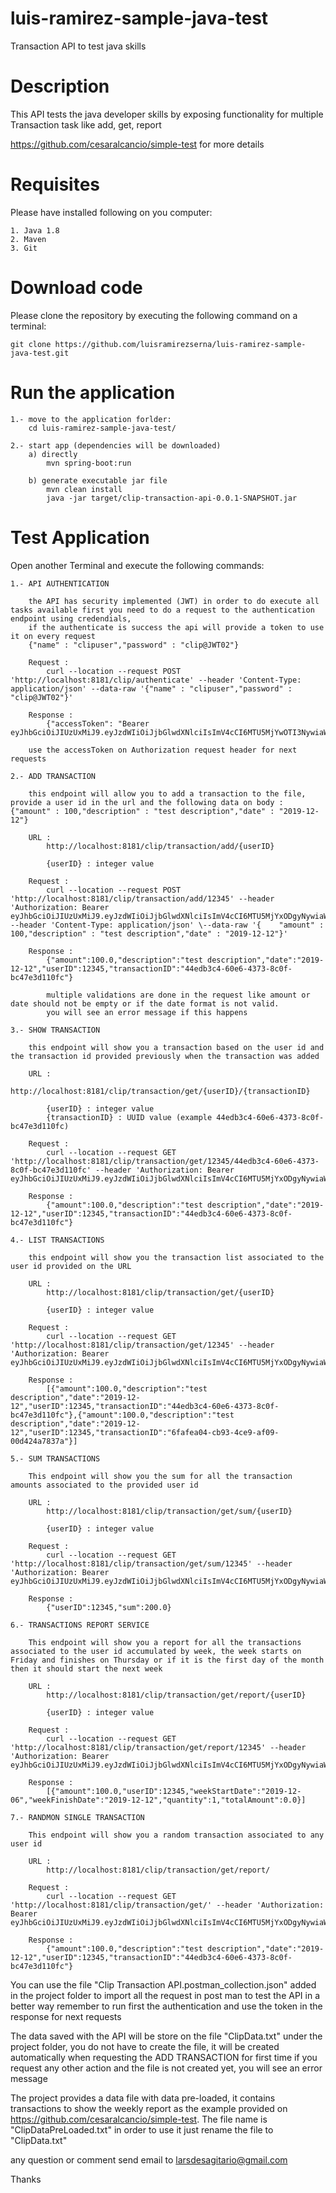 # luis-ramirez-sample-java-test
Transaction API to test java skills

# Description
This API tests the java developer skills by exposing functionality for multiple Transaction task like add, get, report 

https://github.com/cesaralcancio/simple-test for more details  


# Requisites 
Please have installed following on you computer:

    1. Java 1.8
    2. Maven
    3. Git
        
# Download code
Please clone the repository by executing the following command on a terminal:

    git clone https://github.com/luisramirezserna/luis-ramirez-sample-java-test.git
    
# Run the application
	1.- move to the application forlder:
    	cd luis-ramirez-sample-java-test/
    
    2.- start app (dependencies will be downloaded)
    	a) directly 
    		mvn spring-boot:run
    	
    	b) generate executable jar file
    		mvn clean install
    		java -jar target/clip-transaction-api-0.0.1-SNAPSHOT.jar
    	 
# Test Application
Open another Terminal and execute the following commands:

	1.- API AUTHENTICATION
			
		the API has security implemented (JWT) in order to do execute all tasks available first you need to do a request to the authentication endpoint using credendials,
		if the authenticate is success the api will provide a token to use it on every request			
		{"name" : "clipuser","password" : "clip@JWT02"}
		
		Request : 
			curl --location --request POST 'http://localhost:8181/clip/authenticate' --header 'Content-Type: application/json' --data-raw '{"name" : "clipuser","password" : "clip@JWT02"}'
		
		Response : 	
			{"accessToken": "Bearer eyJhbGciOiJIUzUxMiJ9.eyJzdWIiOiJjbGlwdXNlciIsImV4cCI6MTU5MjYwOTI3NywiaWF0IjoxNTkyNTkxMjc3fQ.dPT1NUeUUwRf563jhlLR2Tzl2BCMlXa6aMuXag_ZIdjEQtvfS5ln2K3aWdDiNagKm6BriBNMOiCp7ki_Bb1L0Q"}
		
		use the accessToken on Authorization request header for next requests

    2.- ADD TRANSACTION 
    
    	this endpoint will allow you to add a transaction to the file, provide a user id in the url and the following data on body : {"amount" : 100,"description" : "test description","date" : "2019-12-12"}
    	
    	URL :
    		http://localhost:8181/clip/transaction/add/{userID}
    		
    		{userID} : integer value			
    				
		Request : 
			curl --location --request POST 'http://localhost:8181/clip/transaction/add/12345' --header 'Authorization: Bearer eyJhbGciOiJIUzUxMiJ9.eyJzdWIiOiJjbGlwdXNlciIsImV4cCI6MTU5MjYxODgyNywiaWF0IjoxNTkyNjAwODI3fQ.sSte3vG560eJY4rb0nP4xEwr18C_XSIw1oiSBizrbiuzlRG6Jk9M0krA_D4_y0SnptLBCGn3m6hbYqqrSgc7QA' --header 'Content-Type: application/json' \--data-raw '{    "amount" : 100,"description" : "test description","date" : "2019-12-12"}'
		
		Response : 	
			{"amount":100.0,"description":"test description","date":"2019-12-12","userID":12345,"transactionID":"44edb3c4-60e6-4373-8c0f-bc47e3d110fc"}
    		
    		multiple validations are done in the request like amount or date should not be empty or if the date format is not valid.
    		you will see an error message if this happens
    		
	3.- SHOW TRANSACTION

		this endpoint will show you a transaction based on the user id and the transaction id provided previously when the transaction was added 
		
		URL : 
			http://localhost:8181/clip/transaction/get/{userID}/{transactionID}
			
			{userID} : integer value
			{transactionID} : UUID value (example 44edb3c4-60e6-4373-8c0f-bc47e3d110fc)
		
		Request :
			curl --location --request GET 'http://localhost:8181/clip/transaction/get/12345/44edb3c4-60e6-4373-8c0f-bc47e3d110fc' --header 'Authorization: Bearer eyJhbGciOiJIUzUxMiJ9.eyJzdWIiOiJjbGlwdXNlciIsImV4cCI6MTU5MjYxODgyNywiaWF0IjoxNTkyNjAwODI3fQ.sSte3vG560eJY4rb0nP4xEwr18C_XSIw1oiSBizrbiuzlRG6Jk9M0krA_D4_y0SnptLBCGn3m6hbYqqrSgc7QA'
			
		Response : 
			{"amount":100.0,"description":"test description","date":"2019-12-12","userID":12345,"transactionID":"44edb3c4-60e6-4373-8c0f-bc47e3d110fc"}
			
	4.-	LIST TRANSACTIONS
	
		this endpoint will show you the transaction list associated to the user id provided on the URL
		
		URL :
			http://localhost:8181/clip/transaction/get/{userID}
			
			{userID} : integer value
		
		Request : 
			curl --location --request GET 'http://localhost:8181/clip/transaction/get/12345' --header 'Authorization: Bearer eyJhbGciOiJIUzUxMiJ9.eyJzdWIiOiJjbGlwdXNlciIsImV4cCI6MTU5MjYxODgyNywiaWF0IjoxNTkyNjAwODI3fQ.sSte3vG560eJY4rb0nP4xEwr18C_XSIw1oiSBizrbiuzlRG6Jk9M0krA_D4_y0SnptLBCGn3m6hbYqqrSgc7QA'
			
		Response :
			[{"amount":100.0,"description":"test description","date":"2019-12-12","userID":12345,"transactionID":"44edb3c4-60e6-4373-8c0f-bc47e3d110fc"},{"amount":100.0,"description":"test description","date":"2019-12-12","userID":12345,"transactionID":"6fafea04-cb93-4ce9-af09-00d424a7837a"}]
			
	5.-	SUM TRANSACTIONS
	
		This endpoint will show you the sum for all the transaction amounts associated to the provided user id
		
		URL : 
			http://localhost:8181/clip/transaction/get/sum/{userID}
			
			{userID} : integer value
			
		Request : 
			curl --location --request GET 'http://localhost:8181/clip/transaction/get/sum/12345' --header 'Authorization: Bearer eyJhbGciOiJIUzUxMiJ9.eyJzdWIiOiJjbGlwdXNlciIsImV4cCI6MTU5MjYxODgyNywiaWF0IjoxNTkyNjAwODI3fQ.sSte3vG560eJY4rb0nP4xEwr18C_XSIw1oiSBizrbiuzlRG6Jk9M0krA_D4_y0SnptLBCGn3m6hbYqqrSgc7QA'
		
		Response : 
			{"userID":12345,"sum":200.0}
			
	6.- TRANSACTIONS REPORT SERVICE
	
		This endpoint will show you a report for all the transactions associated to the user id accumulated by week, the week starts on Friday and finishes on Thursday or if it is the first day of the month then it should start the next week
		
		URL :
			http://localhost:8181/clip/transaction/get/report/{userID}
			
			{userID} : integer value
			
		Request : 
			curl --location --request GET 'http://localhost:8181/clip/transaction/get/report/12345' --header 'Authorization: Bearer eyJhbGciOiJIUzUxMiJ9.eyJzdWIiOiJjbGlwdXNlciIsImV4cCI6MTU5MjYxODgyNywiaWF0IjoxNTkyNjAwODI3fQ.sSte3vG560eJY4rb0nP4xEwr18C_XSIw1oiSBizrbiuzlRG6Jk9M0krA_D4_y0SnptLBCGn3m6hbYqqrSgc7QA'
			
		Response : 
			[{"amount":100.0,"userID":12345,"weekStartDate":"2019-12-06","weekFinishDate":"2019-12-12","quantity":1,"totalAmount":0.0}]	
		
	7.-	RANDMON SINGLE TRANSACTION
		
		This endpoint will show you a random transaction associated to any user id
		
		URL :
			http://localhost:8181/clip/transaction/get/report/
		
		Request :
			curl --location --request GET 'http://localhost:8181/clip/transaction/get/' --header 'Authorization: Bearer eyJhbGciOiJIUzUxMiJ9.eyJzdWIiOiJjbGlwdXNlciIsImV4cCI6MTU5MjYxODgyNywiaWF0IjoxNTkyNjAwODI3fQ.sSte3vG560eJY4rb0nP4xEwr18C_XSIw1oiSBizrbiuzlRG6Jk9M0krA_D4_y0SnptLBCGn3m6hbYqqrSgc7QA'
			
		Response : 
			{"amount":100.0,"description":"test description","date":"2019-12-12","userID":12345,"transactionID":"44edb3c4-60e6-4373-8c0f-bc47e3d110fc"}	
			

You can use the file "Clip Transaction API.postman_collection.json" added in the project folder to import all the request in post man to test the API in a better way
remember to run first the authentication and use the token in the response for next requests 

The data saved with the API will be store on the file "ClipData.txt" under the project folder, you do not have to create the file, it will be created automatically when requesting the ADD TRANSACTION for first time
if you request any other action and the file is not created yet, you will see an error message

The project provides a data file with data pre-loaded, it contains transactions to show the weekly report as the example provided on https://github.com/cesaralcancio/simple-test.
The file name is "ClipDataPreLoaded.txt" in order to use it just rename the file to "ClipData.txt"										


any question or comment send email to larsdesagitario@gmail.com

Thanks

